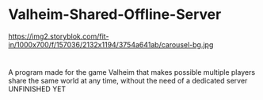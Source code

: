 # Valheim-Shared-Offline-Server
https://img2.storyblok.com/fit-in/1000x700/f/157036/2132x1194/3754a641ab/carousel-bg.jpg
# 
A program made for the game Valheim that makes possible multiple players share the same world at any time, without the need of a dedicated server  UNFINISHED YET
